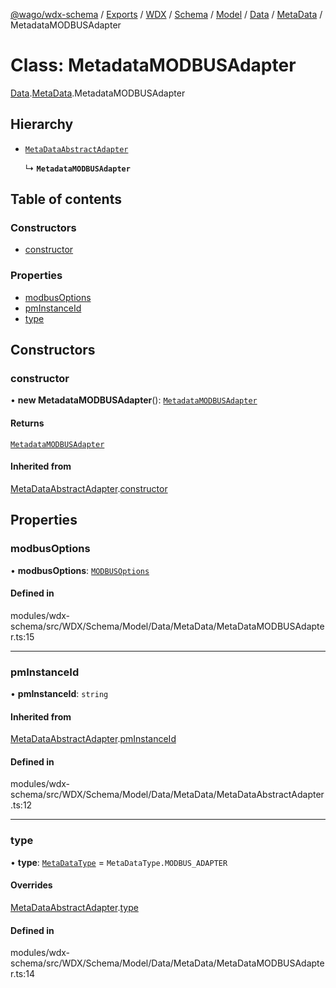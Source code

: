 [@wago/wdx-schema](../README.md) / [Exports](../modules.md) / [WDX](../modules/WDX.md) / [Schema](../modules/WDX.Schema.md) / [Model](../modules/WDX.Schema.Model.md) / [Data](../modules/WDX.Schema.Model.Data.md) / [MetaData](../modules/WDX.Schema.Model.Data.MetaData.md) / MetadataMODBUSAdapter

# Class: MetadataMODBUSAdapter

[Data](../modules/WDX.Schema.Model.Data.md).[MetaData](../modules/WDX.Schema.Model.Data.MetaData.md).MetadataMODBUSAdapter

## Hierarchy

- [`MetaDataAbstractAdapter`](WDX.Schema.Model.Data.MetaData.MetaDataAbstractAdapter.md)

  ↳ **`MetadataMODBUSAdapter`**

## Table of contents

### Constructors

- [constructor](WDX.Schema.Model.Data.MetaData.MetadataMODBUSAdapter.md#constructor)

### Properties

- [modbusOptions](WDX.Schema.Model.Data.MetaData.MetadataMODBUSAdapter.md#modbusoptions)
- [pmInstanceId](WDX.Schema.Model.Data.MetaData.MetadataMODBUSAdapter.md#pminstanceid)
- [type](WDX.Schema.Model.Data.MetaData.MetadataMODBUSAdapter.md#type)

## Constructors

### constructor

• **new MetadataMODBUSAdapter**(): [`MetadataMODBUSAdapter`](WDX.Schema.Model.Data.MetaData.MetadataMODBUSAdapter.md)

#### Returns

[`MetadataMODBUSAdapter`](WDX.Schema.Model.Data.MetaData.MetadataMODBUSAdapter.md)

#### Inherited from

[MetaDataAbstractAdapter](WDX.Schema.Model.Data.MetaData.MetaDataAbstractAdapter.md).[constructor](WDX.Schema.Model.Data.MetaData.MetaDataAbstractAdapter.md#constructor)

## Properties

### modbusOptions

• **modbusOptions**: [`MODBUSOptions`](WDX.Schema.Model.Instance.DataAdapter.MODBUSOptions.md)

#### Defined in

modules/wdx-schema/src/WDX/Schema/Model/Data/MetaData/MetaDataMODBUSAdapter.ts:15

___

### pmInstanceId

• **pmInstanceId**: `string`

#### Inherited from

[MetaDataAbstractAdapter](WDX.Schema.Model.Data.MetaData.MetaDataAbstractAdapter.md).[pmInstanceId](WDX.Schema.Model.Data.MetaData.MetaDataAbstractAdapter.md#pminstanceid)

#### Defined in

modules/wdx-schema/src/WDX/Schema/Model/Data/MetaData/MetaDataAbstractAdapter.ts:12

___

### type

• **type**: [`MetaDataType`](../enums/WDX.Schema.Model.Data.MetaData.MetaDataType.md) = `MetaDataType.MODBUS_ADAPTER`

#### Overrides

[MetaDataAbstractAdapter](WDX.Schema.Model.Data.MetaData.MetaDataAbstractAdapter.md).[type](WDX.Schema.Model.Data.MetaData.MetaDataAbstractAdapter.md#type)

#### Defined in

modules/wdx-schema/src/WDX/Schema/Model/Data/MetaData/MetaDataMODBUSAdapter.ts:14
